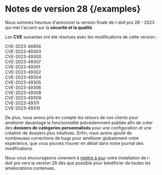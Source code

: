 # Notes de version 28 {/examples}

Nous sommes heureux d'annoncer la version finale de i-doit pro 28 - 2023 qui met l'accent sur la **sécurité et la qualité**.

Les **CVE** suivantes ont été résolues avec les modifications de cette version :

CVE-2023-46856<br>
CVE-2023-49303<br>
CVE-2023-49300<br>
CVE-2023-49307<br>
CVE-2023-49301<br>
CVE-2023-49302<br>
CVE-2023-49304<br>
CVE-2023-49305<br>
CVE-2023-49306<br>
CVE-2023-49308<br>
CVE-2023-49309<br>
CVE-2023-49311<br>
CVE-2023-49310<br>

De plus, nous avons pris en compte les retours de nos clients pour améliorer davantage la fonctionnalité précédemment publiée afin de créer des **dossiers de catégories personnalisés** pour une configuration et une création de dossiers plus intuitives. Enfin, nous avons ajouté de nombreuses corrections de bugs pour améliorer globalement votre expérience, que vous pouvez trouver en détail dans notre journal des modifications.

Nous vous encourageons vivement à [mettre à jour](../../maintenance-and-operation/update.md) votre installation de i-doit pro vers la version 28 dès que possible pour bénéficier de toutes les améliorations contenues.
